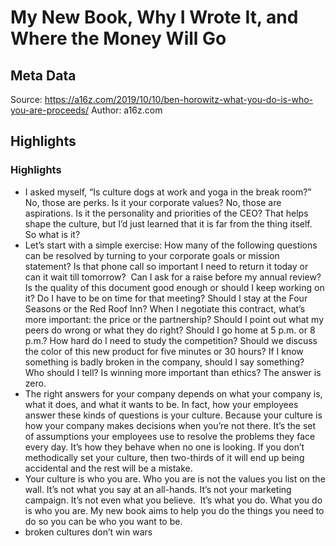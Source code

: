 # My New Book, Why I Wrote It, and Where the Money Will Go

## Meta Data

Source:  https://a16z.com/2019/10/10/ben-horowitz-what-you-do-is-who-you-are-proceeds/ 
Author: a16z.com

## Highlights

### Highlights

- I asked myself, “Is culture dogs at work and yoga in the break room?” No, those are perks. Is it your corporate values? No, those are aspirations. Is it the personality and priorities of the CEO? That helps shape the culture, but I’d just learned that it is far from the thing itself. So what is it? 
- Let’s start with a simple exercise: How many of the following questions can be resolved by turning to your corporate goals or mission statement?
  Is that phone call so important I need to return it today or can it wait till tomorrow? 
  Can I ask for a raise before my annual review?
  Is the quality of this document good enough or should I keep working on it?
  Do I have to be on time for that meeting?
  Should I stay at the Four Seasons or the Red Roof Inn?
  When I negotiate this contract, what’s more important: the price or the partnership?
  Should I point out what my peers do wrong or what they do right?
  Should I go home at 5 p.m. or 8 p.m.?
  How hard do I need to study the competition?
  Should we discuss the color of this new product for five minutes or 30 hours?
  If I know something is badly broken in the company, should I say something? Who should I tell?
  Is winning more important than ethics?
  The answer is zero. 
- The right answers for your company depends on what your company is, what it does, and what it wants to be. In fact, how your employees answer these kinds of questions is your culture. Because your culture is how your company makes decisions when you’re not there. It’s the set of assumptions your employees use to resolve the problems they face every day. It’s how they behave when no one is looking. If you don’t methodically set your culture, then two-thirds of it will end up being accidental and the rest will be a mistake.
- Your culture is who you are. Who you are is not the values you list on the wall. It’s not what you say at an all-hands. It’s not your marketing campaign. It’s not even what you believe. 
  It’s what you do. What you do is who you are. My new book aims to help you do the things you need to do so you can be who you want to be.
- broken cultures don’t win wars

